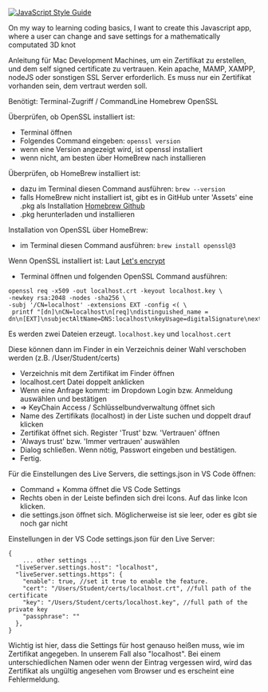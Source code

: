 [![JavaScript Style Guide](https://cdn.rawgit.com/standard/standard/master/badge.svg)](https://github.com/standard/standard)

On my way to learning coding basics, I want to create this Javascript app,
where a user can change and save settings for a mathematically computated 3D knot

Anleitung für Mac Development Machines, um ein Zertifikat zu erstellen,
und dem self signed certificate zu vertrauen.
Kein apache, MAMP, XAMPP, nodeJS oder sonstigen SSL Server erforderlich.
Es muss nur ein Zertifikat vorhanden sein, dem vertraut werden soll.

Benötigt:
Terminal-Zugriff / CommandLine
Homebrew
OpenSSL

Überprüfen, ob OpenSSL installiert ist:

- Terminal öffnen
- Folgendes Command eingeben: `openssl version`
- wenn eine Version angezeigt wird, ist openssl installiert
- wenn nicht, am besten über HomeBrew nach installieren

Überprüfen, ob HomeBrew installiert ist:

- dazu im Terminal diesen Command ausführen: `brew --version`
- falls HomeBrew nicht installiert ist, gibt es in GitHub unter
  'Assets' eine .pkg als Installation
  [Homebrew Github](https://github.com/Homebrew/brew/releases)
- .pkg herunterladen und installieren

Installation von OpenSSL über HomeBrew:

- im Terminal diesen Command ausführen: `brew install openssl@3`

Wenn OpenSSL installiert ist:
Laut [Let's encrypt](https://letsencrypt.org/docs/certificates-for-localhost/)

- Terminal öffnen und folgenden OpenSSL Command ausführen:

```
openssl req -x509 -out localhost.crt -keyout localhost.key \
-newkey rsa:2048 -nodes -sha256 \
-subj '/CN=localhost' -extensions EXT -config <( \
 printf "[dn]\nCN=localhost\n[req]\ndistinguished_name = dn\n[EXT]\nsubjectAltName=DNS:localhost\nkeyUsage=digitalSignature\nextendedKeyUsage=serverAuth")
```

Es werden zwei Dateien erzeugt. `localhost.key` und `localhost.cert`

Diese können dann im Finder in ein Verzeichnis deiner Wahl verschoben werden
(z.B. /User/Student/certs)

- Verzeichnis mit dem Zertifikat im Finder öffnen
- localhost.cert Datei doppelt anklicken
- Wenn eine Anfrage kommt: im Dropdown Login bzw. Anmeldung auswählen und bestätigen
- => KeyChain Access / Schlüsselbundverwaltung öffnet sich
- Name des Zertifikats (localhost) in der Liste suchen und doppelt drauf klicken
- Zertifikat öffnet sich. Register 'Trust' bzw. 'Vertrauen' öffnen
- 'Always trust' bzw. 'Immer vertrauen' auswählen
- Dialog schließen. Wenn nötig, Passwort eingeben und bestätigen.
- Fertig.

Für die Einstellungen des Live Servers, die settings.json in VS Code öffnen:

- Command + Komma öffnet die VS Code Settings
- Rechts oben in der Leiste befinden sich drei Icons. Auf das linke Icon klicken.
- die settings.json öffnet sich. Möglicherweise ist sie leer,
  oder es gibt sie noch gar nicht

Einstellungen in der VS Code settings.json für den Live Server:

```
{
    ... other settings ...
  "liveServer.settings.host": "localhost",
  "liveServer.settings.https": {
    "enable": true, //set it true to enable the feature.
    "cert": "/Users/Student/certs/localhost.crt", //full path of the certificate
    "key": "/Users/Student/certs/localhost.key", //full path of the private key
    "passphrase": ""
  },
}
```

Wichtig ist hier, dass die Settings für host genauso heißen muss, wie im Zertifikat angegeben.
In unserem Fall also "localhost". Bei einem unterschiedlichen Namen oder wenn der Eintrag
vergessen wird, wird das Zertifikat als ungültig angesehen vom Browser und es erscheint eine
Fehlermeldung.
